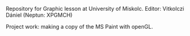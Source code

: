 Repository for Graphic lesson at University of Miskolc. Editor: Vitkolczi Dániel (Neptun: XPGMCH)

Project work: making a copy of the MS Paint with openGL.
